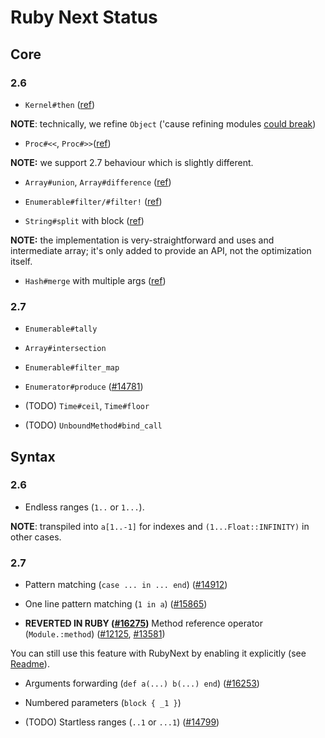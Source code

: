 # Ruby Next Status

## Core

### 2.6

- `Kernel#then` ([ref](https://rubyreferences.github.io/rubychanges/2.6.html#then-as-an-alias-for-yield_self))

**NOTE**: technically, we refine `Object` ('cause refining modules [could break](https://bugs.ruby-lang.org/issues/13446))

- `Proc#<<`, `Proc#>>`([ref](https://rubyreferences.github.io/rubychanges/2.6.html#proc-composition))

**NOTE:** we support 2.7 behaviour which is slightly different.

- `Array#union`, `Array#difference` ([ref](https://rubyreferences.github.io/rubychanges/2.6.html#arrayunion-and-arraydifference))

- `Enumerable#filter/#filter!` ([ref](https://rubyreferences.github.io/rubychanges/2.6.html#hashmerge-with-multiple-arguments))

- `String#split` with block ([ref](https://rubyreferences.github.io/rubychanges/2.6.html#stringsplit-with-block))

**NOTE:** the implementation is very-straightforward and uses and intermediate array; it's only added to provide an API, not the optimization itself.

- `Hash#merge` with multiple args ([ref](https://rubyreferences.github.io/rubychanges/2.6.html#hashmerge-with-multiple-arguments))

### 2.7

- `Enumerable#tally`

- `Array#intersection`

- `Enumerable#filter_map`

- `Enumerator#produce` ([#14781](https://bugs.ruby-lang.org/issues/14781))

- (TODO) `Time#ceil`, `Time#floor`

- (TODO) `UnboundMethod#bind_call`

## Syntax

### 2.6

- Endless ranges (`1..` or `1...`).

**NOTE**: transpiled into `a[1..-1]` for indexes and `(1...Float::INFINITY)` in other cases.

### 2.7

- Pattern matching (`case ... in ... end`) ([#14912](https://bugs.ruby-lang.org/issues/14912))

- One line pattern matching (`1 in a`) ([#15865](https://bugs.ruby-lang.org/issues/15865))

- **REVERTED IN RUBY ([#16275](https://bugs.ruby-lang.org/issues/16275))** Method reference operator (`Module.:method`) ([#12125](https://bugs.ruby-lang.org/issues/12125), [#13581](https://bugs.ruby-lang.org/issues/13581))

You can still use this feature with RubyNext by enabling it explicitly (see [Readme](./README.md)).

- Arguments forwarding (`def a(...) b(...) end`) ([#16253](https://bugs.ruby-lang.org/issues/16253))

- Numbered parameters (`block { _1 }`)

- (TODO) Startless ranges (`..1` or `...1`) ([#14799](https://bugs.ruby-lang.org/issues/14799))
